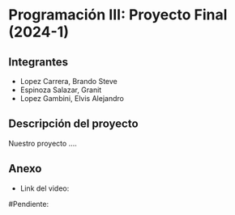 # Programación III: Proyecto Final (2024-1)

## Integrantes

- Lopez Carrera, Brando Steve
- Espinoza Salazar, Granit
- Lopez Gambini, Elvis Alejandro

## Descripción del proyecto

Nuestro proyecto ....

## Anexo

- Link del video: 

#Pendiente:

